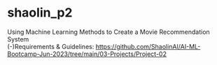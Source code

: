 # shaolin_p2
Using Machine Learning Methods to Create a Movie Recommendation System
<br>(-)Requirements & Guidelines: https://github.com/ShaolinAI/AI-ML-Bootcamp-Jun-2023/tree/main/03-Projects/Project-02
